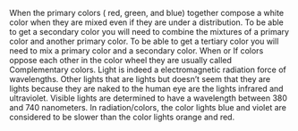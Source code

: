 When the primary colors ( red, green, and blue) together compose a white color when they are mixed even if they are under a distribution. To be able to get a secondary color you will need to combine the mixtures of a primary color and another primary color. To be able to  get a tertiary color you will need to mix a primary color and a secondary color. When or If colors oppose each other in the color wheel they are usually called Complementary colors.
	Light is indeed a electromagnetic radiation force of wavelengths. Other lights that are lights but doesn’t seem that they are lights because they are naked to the human eye are the lights infrared and ultraviolet. Visible lights are determined to have a wavelength between 380 and 740 nanometers. In radiation/colors, the color lights  blue and violet are considered to be slower than the color lights orange and red.
